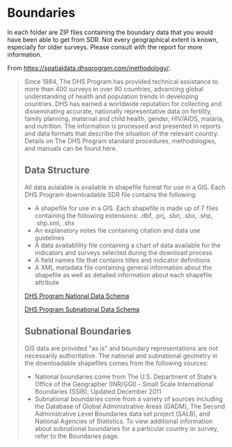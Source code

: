 # Boundaries

In each folder are ZIP files containing the boundary data that you would have been able to get from SDR. Not every geographical extent is known, especially for older surveys. Please consult with the report for more information.

From https://spatialdata.dhsprogram.com/methodology/:

> Since 1984, The DHS Program has provided technical assistance to more than 400 surveys in over 90 countries, advancing global understanding of health and population trends in developing countries. DHS has earned a worldwide reputation for collecting and disseminating accurate, nationally representative data on fertility, family planning, maternal and child health, gender, HIV/AIDS, malaria, and nutrition. The information is processed and presented in reports and data formats that describe the situation of the relevant country. Details on The DHS Program standard procedures, methodologies, and manuals can be found here.
>
> ## Data Structure
>
> All data avialable is available in shapefile format for use in a GIS. Each DHS Program downloadable SDR file contains the following:
>
> - A shapefile for use in a GIS. Each shapefile is made up of 7 files containing the following extensions: .dbf, .prj, .sbn, .sbx, .shp, .shp.xml, .shx
> - An explanatory notes file containing citation and data use guidelines
> - A data availablility file containing a chart of data available for the indicators and surveys selected during the download process
> - A field names file that contains titles and indicator definitions
> - A XML metadata file containing general information about the shapefile as well as detailed information about each shapefile attribute
>
> [DHS Program National Data Schema](/Boundaries/national_data_schema.pdf)
>
> [DHS Program Subnational Data Schema](/Boundaries/subnational_data_schema.pdf)
>
> ## Subnational Boundaries
>
> GIS data are provided "as is" and boundary representations are not necessarily authoritative. The national and subnational geometry in the downloadable shapefiles comes from the following sources:
>
> - National boundaries come from The U.S. Department of State's Office of the Geographer (INR/GGI) - Small Scale International Boundaries (SSIB), Updated December 2011
> - Subnational boundaries come from a variety of sources including the Database of Global Administrative Areas (GADM), The Second Administrative Level Boundaries data set project (SALB), and National Agencies of Statistics. To view additional information about subnational boundaries for a particular country or survey, refer to the Boundaries page.
